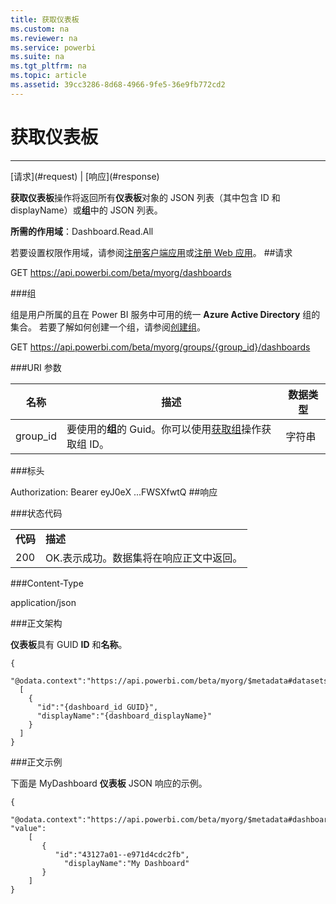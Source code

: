```yaml
---
title: 获取仪表板
ms.custom: na
ms.reviewer: na
ms.service: powerbi
ms.suite: na
ms.tgt_pltfrm: na
ms.topic: article
ms.assetid: 39cc3286-8d68-4966-9fe5-36e9fb772cd2
---
```

# 获取仪表板
---

<a name="top"/>
[请求](#request) | [响应](#response)

**获取仪表板**操作将返回所有**仪表板**对象的 JSON 列表（其中包含 ID 和displayName）或**组**中的 JSON 列表。

**所需的作用域**：Dashboard.Read.All

若要设置权限作用域，请参阅[注册客户端应用](https://msdn.microsoft.com/en-US/library/dn877542.aspx)或[注册 Web 应用](https://msdn.microsoft.com/en-us/library/dn985955.aspx)。
<a name="request"/>
##请求

GET https://api.powerbi.com/beta/myorg/dashboards

###组

组是用户所属的且在 Power BI 服务中可用的统一 **Azure Active Directory** 组的集合。
若要了解如何创建一个组，请参阅[创建组](https://support.powerbi.com/knowledgebase/articles/654250)。

GET https://api.powerbi.com/beta/myorg/groups/{group_id}/dashboards

###URI 参数

| 名称| 描述| 数据类型|
|-|-|-|
| group_id| 要使用的<b>组</b>的 Guid。你可以使用[获取组](Get-Groups.md)操作获取组 ID。| 字符串|

###标头

Authorization: Bearer eyJ0eX ...FWSXfwtQ 
<a name="response"/>
##响应

###状态代码

<table>
  <tr>
    <td>
      <b>代码</b>
    </td>
    <td>
      <b>描述</b>
    </td>
  </tr>
  <tr>
    <td>200</td>
    <td>OK.表示成功。数据集将在响应正文中返回。</td>
  </tr>
</table>

###Content-Type

application/json

###正文架构

**仪表板**具有 GUID **ID** 和**名称**。

    {
      "@odata.context":"https://api.powerbi.com/beta/myorg/$metadata#datasets","value":
      [
        {
          "id":"{dashboard_id GUID}",
          "displayName":"{dashboard_displayName}"
        }
      ]
    }

###正文示例

下面是 MyDashboard **仪表板** JSON 响应的示例。

    {
        "@odata.context":"https://api.powerbi.com/beta/myorg/$metadata#dashboards", "value":
        [
           {
              "id":"43127a01--e971d4cdc2fb",
                "displayName":"My Dashboard"
           }
        ]
    }

<a name="example"/>




